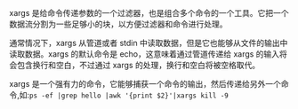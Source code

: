 xargs 是给命令传递参数的一个过滤器，也是组合多个命令的一个工具。它把一个数据流分割为一些足够小的块，以方便过滤器和命令进行处理。

通常情况下，xargs 从管道或者 stdin 中读取数据，但是它也能够从文件的输出中读取数据。xargs 的默认命令是 echo，这意味着通过管道传递给 xargs 的输入将会包含换行和空白，不过通过 xargs 的处理，换行和空白将被空格取代。

xargs 是一个强有力的命令，它能够捕获一个命令的输出，然后传递给另外一个命令,如:`ps -ef |grep hello |awk '{print $2}'|xargs kill -9`